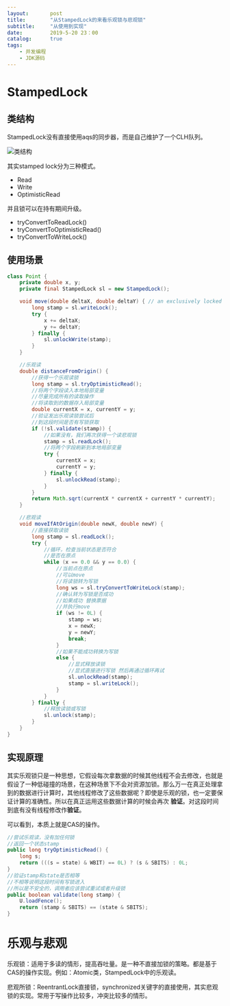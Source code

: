 ```yaml
---
layout:       post
title:        "从StampedLock的来看乐观锁与悲观锁"
subtitle:     "从使用到实现"
date:         2019-5-20 23：00
catalog:      true
tags:
    - 并发编程
    - JDK源码   
---
```


# StampedLock

## 类结构

StampedLock没有直接使用aqs的同步器，而是自己维护了一个CLH队列。


![类结构](/img/aqs/stampedlock_struct.jpg)

其实stamped lock分为三种模式。

- Read
- Write
- OptimisticRead

并且锁可以在持有期间升级。

- tryConvertToReadLock()
- tryConvertToOptimisticRead()
- tryConvertToWriteLock()

## 使用场景

```java
class Point {
    private double x, y;
    private final StampedLock sl = new StampedLock();

    void move(double deltaX, double deltaY) { // an exclusively locked method
        long stamp = sl.writeLock();
        try {
            x += deltaX;
            y += deltaY;
        } finally {
            sl.unlockWrite(stamp);
        }
    }

    //乐观读
    double distanceFromOrigin() {
        //获得一个乐观读锁
        long stamp = sl.tryOptimisticRead();
        //将两个字段读入本地局部变量
        //尽量完成所有的读取操作
        //将读取到的数据存入局部变量
        double currentX = x, currentY = y;  
        //验证发出乐观读锁尝试后
        //到这段时间是否有写锁获取
        if (!sl.validate(stamp)) { 
            //如果没有，我们再次获得一个读悲观锁
            stamp = sl.readLock();  
            //将两个字段刷新到本地局部变量
            try {
                currentX = x; 
                currentY = y; 
            } finally {
                sl.unlockRead(stamp);
            }
        }
        return Math.sqrt(currentX * currentX + currentY * currentY);
    }

    //悲观读
    void moveIfAtOrigin(double newX, double newY) { 
        //直接获取读锁
        long stamp = sl.readLock();
        try {
            //循环，检查当前状态是否符合
            //是否在原点
            while (x == 0.0 && y == 0.0) { 
                //当前点在原点
                //可以move
                //将读锁转为写锁
                long ws = sl.tryConvertToWriteLock(stamp);
                //确认转为写锁是否成功
                //如果成功 替换票据
                //并执行move
                if (ws != 0L) { 
                    stamp = ws; 
                    x = newX; 
                    y = newY; 
                    break;
                }
                //如果不能成功转换为写锁 
                else { 
                	//显式释放读锁
                	//显式直接进行写锁 然后再通过循环再试
                    sl.unlockRead(stamp); 
                    stamp = sl.writeLock();  
                }
            }
        } finally {
        	//释放读锁或写锁
            sl.unlock(stamp); 
        }
    }
}
```

## 实现原理

其实乐观锁只是一种思想，它假设每次拿数据的时候其他线程不会去修改，也就是假设了一种低碰撞的场景，在这种场景下不会对资源加锁。那么万一在真正处理拿到的数据进行计算时，其他线程修改了这些数据呢？即使是乐观的锁，也一定要保证计算的准确性。所以在真正运用这些数据计算的时候会再次 **验证**。对这段时间到底有没有线程修改作**验证**。

可以看到，本质上就是CAS的操作。

```java
//尝试乐观读，没有加任何锁
//返回一个状态stamp
public long tryOptimisticRead() {
    long s;
    return (((s = state) & WBIT) == 0L) ? (s & SBITS) : 0L;
}
//验证stamp和state是否相等
//不相等说明这段时间有写锁进入
//所以是不安全的，调用者应该尝试重试或者升级锁
public boolean validate(long stamp) {
    U.loadFence();
    return (stamp & SBITS) == (state & SBITS);
}
```

# 乐观与悲观

乐观锁：适用于多读的情形，提高吞吐量。是一种不直接加锁的策略。都是基于CAS的操作实现。例如：Atomic类，StampedLock中的乐观读。

悲观所锁：ReentrantLock直接锁，synchronized关键字的直接使用，其实悲观锁的实现。常用于写操作比较多，冲突比较多的情形。